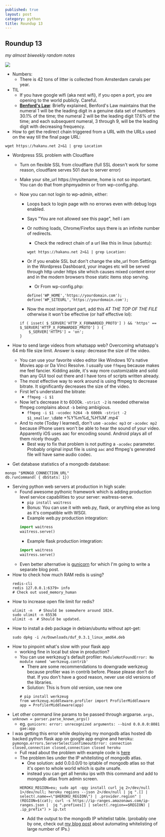 ```yaml
---
published: true
layout: post
category: python
title: Roundup 13
---
```

## Roundup 13

*my almost biweekly random notes*

![](https://devdala.files.wordpress.com/2020/09/screen-shot-2020-09-16-at-4.58.21-pm.png)

- Numbers:
	- There is 42 tons of litter is collected from Amsterdam canals per year.
- TIL
    - If you have google wifi (aka nest wifi), if you open a port, you are opening to the world publicly. Careful.
	- [**Benford's Law**](https://en.wikipedia.org/wiki/Benford%27s_law): Briefly explained, Benford's Law maintains that the numeral 1 will be the leading digit in a genuine data set of numbers 30.1% of the time; the numeral 2 will be the leading digit 17.6% of the time; and each subsequent numeral, 3 through 9, will be the leading digit with decreasing frequency.
- How to get the redirect chain triggered from a URL with the URLs used on the way till the final page URL: 
```
wget https://hakanu.net 2>&1 | grep Location
```
- Wordpress SSL problem with Cloudflare
  - Turn on flexible SSL from cloudflare (full SSL doesn't work for some reason, cloudflare serves 501 due to server error)
  - Make your site_url https://mysitename, home is not so important. You can do that from phpmyadmin or from wp-config.php.
  - Now you can not login to wp-admin, either:
	- Loops back to login page with no errorws even with debug logs enabled.
	- Says "You are not allowed see this page", hell i am
	- Or nothing loads, Chrome/Firefox says there is an infinite number of redirects.
		- Check the redirect chain of a url like this in linux (ubuntu):
		```
		wget https://hakanu.net 2>&1 | grep Location:
		```
	- Or if you enable SSL but don't change the site_url from Settings in the Wordpress Dashboard, your images etc will be served through http under https site which causes mixed content error and in the modern browsers those static items stop serving.
		- Or From wp-config.php:

		```
		define('WP_HOME','https://yourdomain.com');
		define('WP_SITEURL','https://yourdomain.com');
		```
	- Now the most important part, add this _AT THE TOP OF THE FILE_ otherwise it won't be effective (or half effective lol):

	```
	if ( isset( $_SERVER['HTTP_X_FORWARDED_PROTO'] ) && 'https' == $_SERVER['HTTP_X_FORWARDED_PROTO'] ) {
        $_SERVER['HTTPS'] = 'on';
    }
	```

- How to send large videos from whatsapp web? Overcoming whatsapp's 64 mb file size limit. Answer is easy: decrease the size of the video.
	- You can use your favorite video editor like Windows 10's native Movies app or Da Vinci Resolve. I usually use `ffmpeg` because makes me feel fancier. Kidding aside, it's way more customizable and solid than any GUI tool out there and I have tons of scripts written already.
	- The most effective way to work around is using ffmpeg to decrease bitrate. It significantly decreases the size of the video.
	- First let's understand the bitrate:
		- `ffmpeg -i $1`
	- Now let's decrease it to 6000k. `-strict -2` is needed otherwise ffmpeg complains about `-b` being ambigious.
	 	- `ffmpeg -i $1 -vcodec h264 -b 6000k -strict -2 $1_smaller_\`date +%Y%m%d_%H%M\`.mp4`
	- And to note (Today I learned), don't use `-acodec mp3` or `-acodec mp2` because iPhone users won't be able to hear the sound of your video. Apparently iOS uses aac for encoding sound. Android plays all of them nicely though.
		- Best way to fix that problem is not putting a `-acodec` parameter. Probably original input file is using `aac` and ffmpeg's generated file will have same audio codec.
- Get database statistics of a mongodb database:
```
mongo "$MONGO_CONNECTION_URL"
db.runCommand( { dbStats: 1})
```
- Serving python web servers at production in high scale:
	- Found awesome pythonic framework which is adding production level service capabilities to your server: waitress-serve.
		- `pip install waitress`
		- Bonus: You can use it with web.py, flask, or anything else as long as it's compatible with WSGI.
		- Example web.py production integration:
		```python
		import waitress
		waitress.serve()
		```
		- Example flask production integration:
		```python
		import waitress
		waitress.serve()
		```
	- Even better alternative is [gunicorn](https://gunicorn.org/) for which I'm going to write a separate blog post.
- How to check how much RAM redis is using?
	```
	redis-cli
	redis 127.0.0.1:6379> info
	# Check out used_memory_human
	```
- How to increase open file limit for redis?
	```
	ulimit -n   # Should be somewhere around 1024.
	sudo ulimit -n 65536
	ulimit -n  # Should be updated.
	```
- How to install a deb package in debian/ubuntu without apt-get:
	```
	sudo dpkg -i /e/Downloads/duf_0.3.1_linux_amd64.deb
	```
- How to pinpoint what's slow with your flask app
	- working fine in local but slow in production?
	- You can use werkzeug's default profiler: `ModuleNotFoundError: No module named 'werkzeug.contrib'`
		- There are some recommendations to downgrade werkzeug because profiler was in contrib before. Please please don't do that. If you don't have a good reason, never use old versions of the libraries.
		- Solution: This is from old version, use new one
		```
		# pip install werkzeug
		from werkzeug.middleware.profiler import ProfilerMiddleware
		app = ProfilerMiddleware(app)
		```
* Let other command line params to be passed through argparse. `args, unknown = parser.parse_known_args()`
	* eg. `gunicorn: error: unrecognized arguments: --bind 0.0.0.0:8081 gae:app`
* I was getting this error while deploying my mongodb atlas hosted db backed python flask app on google app engine and heroku: `pymongo.errors.ServerSelectionTimeoutError: connection closed,connection closed,connection closed heroku`
	* Full read about the problem with example code is [here](https://hakanu.net/python/2020/10/04/using-ip-restricted-mongodb-atlas-from-heroku-or-google-app-engine-gae/)
	* The problem lies under the IP whitelisting of mongodb atlas.
		* One solution: add 0.0.0.0/0 to iptable of mongodb atlas so that it's open to whole world which is quite unsafe.
		* instead you can get all heroku ips with this command and add to mongodb atlas from admin screen.
		```
		HEROKU_REGION=eu; sudo apt -qqy install curl jq 2>/dev/null 1>/dev/null; heroku regions --json 2>/dev/null | jq ".[] | select(.name==\"$HEROKU_REGION\") | .provider.region" | (REGION=$(cat); curl -s https://ip-ranges.amazonaws.com/ip-ranges.json |  jq ".prefixes[] | select(.region==$REGION) | .ip_prefix") > ip.txt
		```
        * Add the output to the mongodb IP whitelist table. (probably one by one, check out [my blog post](https://hakanu.net/python/2020/10/04/using-ip-restricted-mongodb-atlas-from-heroku-or-google-app-engine-gae/) about automating whitelisting of large number of IPs.)
